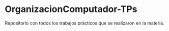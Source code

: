 # OrganizacionComputador-TPs
Repositorio con todos los trabajos prácticos que se realizaron en la materia.
